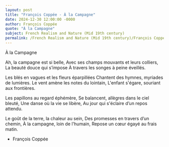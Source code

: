 ```yaml
---
layout: post
title: "François Coppée - À la Campagne"
date: 2024-12-30 12:00:00 -0000
author: François Coppée
quote: "À la Campagne"
subject: French Realism and Nature (Mid 19th century)
permalink: /French Realism and Nature (Mid 19th century)/François Coppée/François Coppée - À la Campagne
---
```


À la Campagne

Ah, la campagne est si belle,
Avec ses champs mouvants et leurs colliers,
La beauté douce qui s’impose
À travers les songes à peine éveillés.

Les blés en vagues et les fleurs éparpillées
Chantent des hymnes, myriades de lumières.
Le vent amène les notes du lointain,
L'enfant s'égare, souriant aux frontières.

Les papillons au regard éphémère,
Se balancent, allègres dans le ciel bleuté,
Une danse où la vie se libère,
Au jour qui s'éclaire d’un repos attendu.

Le goût de la terre, la chaleur au sein,
Des promesses en travers d’un chemin,
À la campagne, loin de l'humain,
Repose un cœur égayé au frais matin.

- François Coppée
